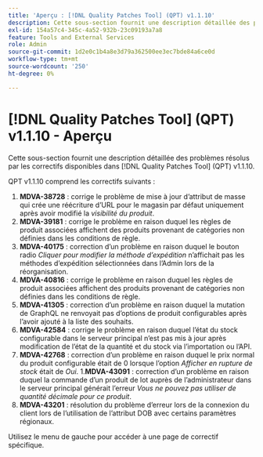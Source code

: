 ```yaml
---
title: 'Aperçu : [!DNL Quality Patches Tool] (QPT) v1.1.10'
description: Cette sous-section fournit une description détaillée des problèmes résolus par les correctifs disponibles dans [!DNL Quality Patches Tool] (QPT) v1.1.10.
exl-id: 154a57c4-345c-4a52-932b-23c09193a7a8
feature: Tools and External Services
role: Admin
source-git-commit: 1d2e0c1b4a8e3d79a362500ee3ec7bde84a6ce0d
workflow-type: tm+mt
source-wordcount: '250'
ht-degree: 0%

---
```


# [!DNL Quality Patches Tool] (QPT) v1.1.10 - Aperçu

Cette sous-section fournit une description détaillée des problèmes résolus par les correctifs disponibles dans [!DNL Quality Patches Tool] (QPT) v1.1.10.

QPT v1.1.10 comprend les correctifs suivants :

1. **MDVA-38728** : corrige le problème de mise à jour d’attribut de masse qui crée une réécriture d’URL pour le magasin par défaut uniquement après avoir modifié la *visibilité du produit*.
1. **MDVA-39181** : corrige le problème en raison duquel les règles de produit associées affichent des produits provenant de catégories non définies dans les conditions de règle.
1. **MDVA-40175** : correction d’un problème en raison duquel le bouton radio *Cliquer pour modifier la méthode d’expédition* n’affichait pas les méthodes d’expédition sélectionnées dans l’Admin lors de la réorganisation.
1. **MDVA-40816** : corrige le problème en raison duquel les règles de produit associées affichent des produits provenant de catégories non définies dans les conditions de règle.
1. **MDVA-41305** : correction d’un problème en raison duquel la mutation de GraphQL ne renvoyait pas d’options de produit configurables après l’avoir ajouté à la liste des souhaits.
1. **MDVA-42584** : corrige le problème en raison duquel l’état du stock configurable dans le serveur principal n’est pas mis à jour après modification de l’état de la quantité et du stock via l’importation ou l’API.
1. **MDVA-42768** : correction d’un problème en raison duquel le prix normal du produit configurable était de 0 lorsque l’option *Afficher en rupture de stock* était de *Oui*.
1.**MDVA-43091** : correction d’un problème en raison duquel la commande d’un produit de lot auprès de l’administrateur dans le serveur principal générait l’erreur *Vous ne pouvez pas utiliser de quantité décimale pour ce produit*.
1. **MDVA-43201** : résolution du problème d’erreur lors de la connexion du client lors de l’utilisation de l’attribut DOB avec certains paramètres régionaux.

Utilisez le menu de gauche pour accéder à une page de correctif spécifique.
